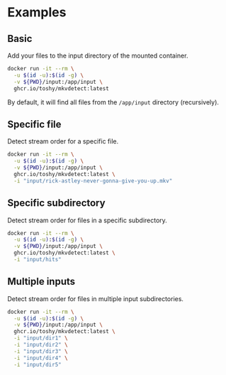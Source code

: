 # Examples

## Basic

Add your files to the input directory of the mounted container.

```sh
docker run -it --rm \
  -u $(id -u):$(id -g) \
  -v ${PWD}/input:/app/input \
  ghcr.io/toshy/mkvdetect:latest
```

By default, it will find all files from the `/app/input` directory (recursively).

## Specific file

Detect stream order for a specific file.

```sh
docker run -it --rm \
  -u $(id -u):$(id -g) \
  -v ${PWD}/input:/app/input \
  ghcr.io/toshy/mkvdetect:latest \
  -i "input/rick-astley-never-gonna-give-you-up.mkv"
```

## Specific subdirectory

Detect stream order for files in a specific subdirectory.

```sh
docker run -it --rm \
  -u $(id -u):$(id -g) \
  -v ${PWD}/input:/app/input \
  ghcr.io/toshy/mkvdetect:latest \
  -i "input/hits"
```

## Multiple inputs

Detect stream order for files in multiple input subdirectories.

```sh
docker run -it --rm \
  -u $(id -u):$(id -g) \
  -v ${PWD}/input:/app/input \
  ghcr.io/toshy/mkvdetect:latest \
  -i "input/dir1" \
  -i "input/dir2" \
  -i "input/dir3" \
  -i "input/dir4" \
  -i "input/dir5"
```
